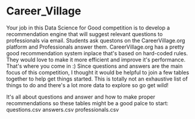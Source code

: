 # Career_Village

Your job in this Data Science for Good competition is to develop a recommendation engine that will suggest relevant questions to professionals via email. Students ask questons on the CareerVillage.org platform and Professionals answer them. CareerVillage.org has a pretty good recommendation system inplace that's based on hard-coded rules. They would love to make it more efficient and improve it's performance. That's where you come in :)
Since questions and answers are the main focus of this competition, I thought it would be helpful to join a few tables together to help get things started. This is totally not an exhaustive list of things to do and there's a lot more data to explore so go get wild!

It's all about questions and answer and how to make proper recommendations so these tables might be a good palce to start:
questions.csv
answers.csv
professionals.csv
